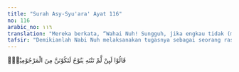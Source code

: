 ```yaml
---
title: "Surah Asy-Syu'ara' Ayat 116"
no: 116
arabic_no: ١١٦
translation: "Mereka berkata, “Wahai Nuh! Sungguh, jika engkau tidak (mau) berhenti, niscaya engkau termasuk orang yang dirajam (dilempari batu sampai mati).”"
tafsir: "Demikianlah Nabi Nuh melaksanakan tugasnya sebagai seorang rasul Allah. Ia berusaha sekuat tenaga menyampaikan seruan Allah, siang dan malam, baik secara sembunyi maupun terang-terangan. Semakin giat Nabi Nuh menyeru mereka, semakin kuat pula halangan dan rintangan yang diberikan kaumnya. Sikap mereka itu dilukiskan dalam firman Allah:\n\nDan sesungguhnya aku setiap kali menyeru mereka (untuk beriman) agar Engkau mengampuni mereka, mereka memasukkan anak jarinya ke telinganya dan menutupkan bajunya (ke wajahnya) dan mereka tetap (mengingkari) dan sangat menyombongkan diri. (Nuh/71: 7).\n\nAkhirnya mereka mengancam Nabi Nuh untuk segera menghentikan usahanya mengajak mereka mengikuti agama yang didakwahkannya. Jika ia masih melanjutkan usahanya itu dan tidak menghentikannya, mereka akan merajam dan membinasakan Nabi Nuh."
---
```

قَالُوْا لَىِٕنْ لَّمْ تَنْتَهِ يٰنُوْحُ لَتَكُوْنَنَّ مِنَ الْمَرْجُوْمِيْنَۗ  